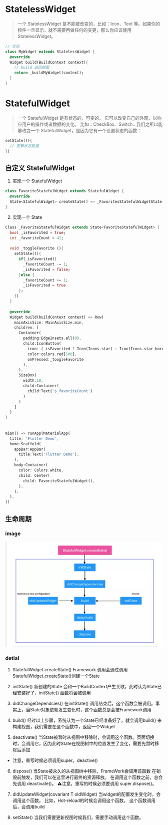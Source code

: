 # StatelessWidget

> 一个 StatelessWidget 是不能被改变的，比如：Icon、Text 等。如果你的控件一旦显示，就不需要再做任何的变更，那么你应该使用 StatelessWidget。

```dart
// 实现
class MyWidget extends StatelessWidget {
  @override
  Widget build(BuildContext context){
    // build 返回视图
    return _buildMyWidget(context);
  }
}
```

# StatefulWidget

> 一个 StatefulWidget 是有状态的，可变的。 它可以改变自己的外观，以响应用户的操作或者数据的变化。 比如：CheckBox、Switch.. 我们之所以能够改变一个 StatefulWidget，是因为它有一个设置状态的函数：

```dart
setState((){
  // 更新状态数据
})
```

## 自定义 StatefulWidget

1. 实现一个 StatefulWidget

```dart
class FavoriteStatefulWidget extends StatefulWidget {
  @override
  State<StatefulWidget> createState() => _FavoritesStatefulWidgetState();
}
```

2. 实现一个 State

```dart
Class _FavoriteStatefulWidget extends State<FavoriteStatefulWidget> {
  bool _isFavorited = true;
  int _favoriteCount = 41;

  void _toggleFavorite (){
    setState((){
      if(_isFavorited){
        _favoriteCount -= 1;
        _isFavorited = false;
      }else {
        _favoriteCount += 1;
        _isFavorited = true
      };
    })
  }

  @override
  Widget build(buildContext context) => Row(
    mainAxisSize: MainAxisSize.min,
    children: [
      Container(
        padding:EdgeInsets.all(0),
        child:IconButton(
          icon: (_isFavorited ? Icon(Icons.star) : Icon(Icons.star_border)),
          color:colors.red[500],
          onPressed:_toogleFavorite
        ),
      ),
      SizeBox(
        width:18,
        child:Container(
          child:Text('$_favoriteCount')
        )
      )
    ]
  )
}


mian() => runApp(MaterialApp(
  title: 'Flutter Demo',
  home:Scaffold(
    appBar:AppBar(
      title:Text('Flutter Demo'),
    ),
    body:Container(
      color: Colors.white,
      child: Center(
        child: FavoriteStatefulWidget(),
      ),
    ),
  ),
))
```

## 生命周期

### image

![](./lifeCircle.png)

### detial

1. StatefulWidget.createState()
  Framework 调用会通过调用StatefulWidget.createState()创建一个State
2. initState()
  新创建的State 会和一个BuildContext产生关联，此时认为State已经安装好了，initState() 函数将会被调用

3. didChangeDependcies()
  在initState() 调用结束后，这个函数会被调用。事实上，当State对象依赖发生变化时，这个函数总是会被Framework调用

4. build()
  经过以上步骤，系统认为一个State已经准备好了，就会调用build() 来构建视图，我们需要在这个函数中，返回一个Widget

5. deactivate()
  当State被暂时从视图中移除时，会调用这个函数。页面切换时，会调用它，因为此时State在视图树中的位置发生了变化，需要先暂时移除后添加
  * 注意，重写时候必须调用super。deactive()
6. dispose()
  当State被永久的从视图树中移除，FrameWork会调用该函数
  在销毁前触发，我们可以在这里进行最终的资源释放。
  在调用这个函数之前，总会先调用 deactivate()。
  ⚠️注意，重写的时候必须要调用 super.dispose()。

7. didUpdateWidget(covariant T oldWidget)
  当widget的配置发生变化时，会调用这个函数。
  比如，Hot-reload的时候会调用这个函数。
  这个函数调用后，会调用build

8. setState()
  当我们需要更新视图时候我们，需要手动调用这个函数。


